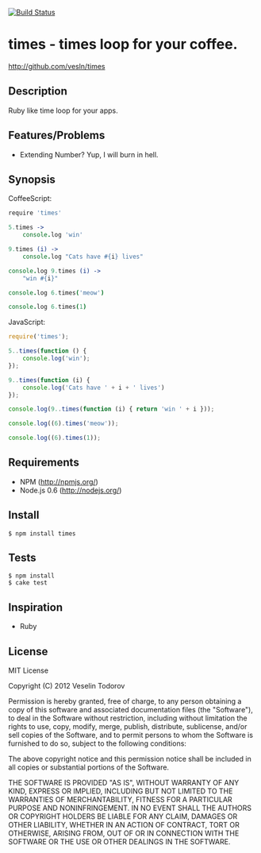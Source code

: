 [![Build Status](https://secure.travis-ci.org/vesln/times.png)](http://travis-ci.org/vesln/times)

# times - times loop for your coffee.

http://github.com/vesln/times

## Description
	
Ruby like time loop for your apps.

## Features/Problems

- Extending Number? Yup, I will burn in hell.
	
## Synopsis

CoffeeScript:

```coffeescript
require 'times'

5.times ->
	console.log 'win'

9.times (i) ->
	console.log "Cats have #{i} lives"

console.log 9.times (i) ->
	"win #{i}"

console.log 6.times('meow')

console.log 6.times(1)
```

JavaScript:

```javascript
require('times');

5..times(function () {
	console.log('win');
});

9..times(function (i) {
	console.log('Cats have ' + i + ' lives')
});

console.log(9..times(function (i) { return 'win ' + i }));

console.log((6).times('meow'));

console.log((6).times(1));
```
## Requirements

- NPM (http://npmjs.org/)
- Node.js 0.6 (http://nodejs.org/)

## Install

	$ npm install times

## Tests
	
	$ npm install
	$ cake test
	
## Inspiration

- Ruby

## License

MIT License

Copyright (C) 2012 Veselin Todorov

Permission is hereby granted, free of charge, to any person obtaining a copy of
this software and associated documentation files (the "Software"), to deal in
the Software without restriction, including without limitation the rights to
use, copy, modify, merge, publish, distribute, sublicense, and/or sell copies
of the Software, and to permit persons to whom the Software is furnished to do
so, subject to the following conditions:

The above copyright notice and this permission notice shall be included in all
copies or substantial portions of the Software.

THE SOFTWARE IS PROVIDED "AS IS", WITHOUT WARRANTY OF ANY KIND, EXPRESS OR
IMPLIED, INCLUDING BUT NOT LIMITED TO THE WARRANTIES OF MERCHANTABILITY,
FITNESS FOR A PARTICULAR PURPOSE AND NONINFRINGEMENT. IN NO EVENT SHALL THE
AUTHORS OR COPYRIGHT HOLDERS BE LIABLE FOR ANY CLAIM, DAMAGES OR OTHER
LIABILITY, WHETHER IN AN ACTION OF CONTRACT, TORT OR OTHERWISE, ARISING FROM,
OUT OF OR IN CONNECTION WITH THE SOFTWARE OR THE USE OR OTHER DEALINGS IN THE
SOFTWARE.